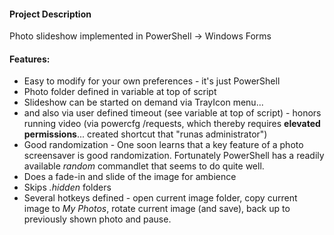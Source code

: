 #### Project Description

Photo slideshow implemented in PowerShell -> Windows Forms

#### Features:
* Easy to modify for your own preferences - it's just PowerShell
* Photo folder defined in variable at top of script
* Slideshow can be started on demand via TrayIcon menu...
* and also via user defined timeout (see variable at top of script) - honors running video (via powercfg /requests, which thereby requires **elevated permissions**... created shortcut that "runas administrator") 
* Good randomization - One soon learns that a key feature of a photo screensaver is good randomization.  Fortunately PowerShell has a readily available _random_ commandlet that seems to do quite well.
* Does a fade-in and slide of the image for ambience
* Skips _.hidden_ folders
* Several hotkeys defined - open current image folder, copy current image to _My Photos_, rotate current image (and save), back up to previously shown photo and pause.
